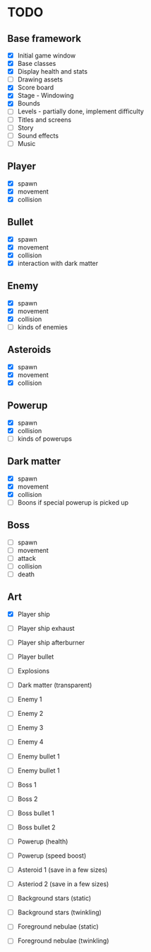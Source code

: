 # TODO
## Base framework
- [x] Initial game window
- [x] Base classes
- [x] Display health and stats
- [ ] Drawing assets
- [x] Score board
- [x] Stage - Windowing
- [x] Bounds
- [ ] Levels - partially done, implement difficulty
- [ ] Titles and screens
- [ ] Story
- [ ] Sound effects
- [ ] Music

## Player 
- [x] spawn
- [x] movement
- [x] collision

## Bullet
- [x] spawn
- [x] movement
- [x] collision
- [x] interaction with dark matter

## Enemy
- [x] spawn
- [x] movement
- [x] collision
- [ ] kinds of enemies

## Asteroids
- [x] spawn
- [x] movement
- [x] collision

## Powerup
- [x] spawn
- [x] collision
- [ ] kinds of powerups
 
## Dark matter
- [x] spawn
- [x] movement
- [x] collision
- [ ] Boons if special powerup is picked up

## Boss
- [ ] spawn
- [ ] movement
- [ ] attack
- [ ] collision
- [ ] death

## Art
- [x] Player ship
- [ ] Player ship exhaust
- [ ] Player ship afterburner
- [ ] Player bullet
- [ ] Explosions
- [ ] Dark matter (transparent)
- [ ] Enemy 1
- [ ] Enemy 2
- [ ] Enemy 3
- [ ] Enemy 4
- [ ] Enemy bullet 1
- [ ] Enemy bullet 1
- [ ] Boss 1
- [ ] Boss 2
- [ ] Boss bullet 1
- [ ] Boss bullet 2
- [ ] Powerup (health)
- [ ] Powerup (speed boost)
- [ ] Asteroid 1 (save in a few sizes)
- [ ] Asteriod 2 (save in a few sizes)
- [ ] Background stars (static)
- [ ] Background stars (twinkling)
- [ ] Foreground nebulae (static)
- [ ] Foreground nebulae (twinkling)





